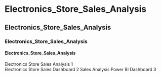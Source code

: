 # Electronics_Store_Sales_Analysis 
## Electronics_Store_Sales_Analysis 
### Electronics_Store_Sales_Analysis 
#### Electronics_Store_Sales_Analysis 

Electronics Store Sales Analysis 1  
Electronics Store Sales Dashboard 2 
Sales Analysis Power BI Dashboard  3
